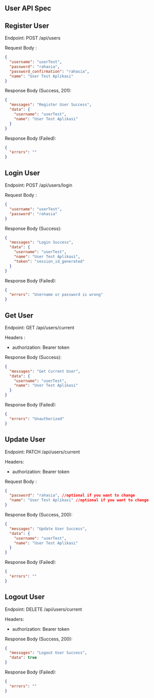 ## User API Spec

## Register User

Endpoint: POST /api/users

Request Body :

```json
{
  "username": "userTest",
  "password": "rahasia",
  "password_confirmation": "rahasia",
  "name": "User Test Aplikasi"
}
```

Response Body (Success, 201):

```json
{
  "messages": "Register User Success",
  "data": {
    "username": "userTest",
    "name": "User Test Aplikasi"
  }
}
```

Response Body (Failed):

```json
{
  "errors": ""
}
```

## Login User

Endpoint: POST /api/users/login

Request Body :

```json
{
  "username": "userTest",
  "password": "rahasia"
}
```

Response Body (Success):

```json
{
  "messages": "Login Success",
  "data": {
    "username": "userTest",
    "name": "User Test Aplikasi",
    "token": "session_id_generated"
  }
}
```

Response Body (Failed):

```json
{
  "errors": "Username or password is wrong"
}
```

## Get User

Endpoint: GET /api/users/current

Headers :

- authorization: Bearer token

Response Body (Success):

```json
{
  "messages": "Get Current User",
  "data": {
    "username": "userTest",
    "name": "User Test Aplikasi"
  }
}
```

Response Body (Failed):

```json
{
  "errors": "Unauthorized"
}
```

## Update User

Endpoint: PATCH /api/users/current

Headers:

- authorization: Bearer token

Request Body :

```json
{
  "password": "rahasia", //optional if you want to change
  "name": "User Test Aplikasi" //optional if you want to change
}
```

Response Body (Success, 200):

```json
{
  "messages": "Update User Success",
  "data": {
    "username": "userTest",
    "name": "User Test Aplikasi"
  }
}
```

Response Body (Failed):

```json
{
  "errors": ""
}
```

## Logout User

Endpoint: DELETE /api/users/current

Headers:

- authorization: Bearer token

Response Body (Success, 200):

```json
{
  "messages": "Logout User Success",
  "data": true
}
```

Response Body (Failed):

```json
{
  "errors": ""
}
```
